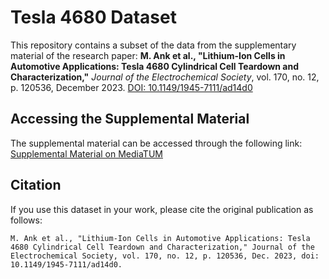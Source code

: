# Tesla 4680 Dataset

This repository contains a subset of the data from the supplementary material of the research paper:
**M. Ank et al., "Lithium-Ion Cells in Automotive Applications: Tesla 4680 Cylindrical Cell Teardown and Characterization,"** *Journal of the Electrochemical Society*, vol. 170, no. 12, p. 120536, December 2023. [DOI: 10.1149/1945-7111/ad14d0](https://doi.org/10.1149/1945-7111/ad14d0)

## Accessing the Supplemental Material

The supplemental material can be accessed through the following link:
[Supplemental Material on MediaTUM](https://mediatum.ub.tum.de/1725661)


## Citation

If you use this dataset in your work, please cite the original publication as follows:

```plaintext
M. Ank et al., "Lithium-Ion Cells in Automotive Applications: Tesla 4680 Cylindrical Cell Teardown and Characterization," Journal of the Electrochemical Society, vol. 170, no. 12, p. 120536, Dec. 2023, doi: 10.1149/1945-7111/ad14d0.
